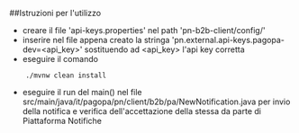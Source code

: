 ##Istruzioni per l'utilizzo
- creare il file 'api-keys.properties' nel path 'pn-b2b-client/config/'
- inserire nel file appena creato la stringa 'pn.external.api-keys.pagopa-dev=<api_key>' sostituendo ad <api_key> l'api key corretta 
- eseguire il comando
```
    ./mvnw clean install
```
- eseguire il run del main() nel file src/main/java/it/pagopa/pn/client/b2b/pa/NewNotification.java
per invio della notifica e verifica dell'accettazione della stessa da parte di Piattaforma Notifiche